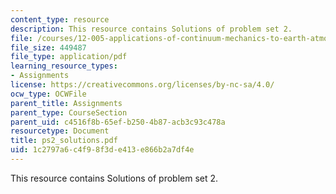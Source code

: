 ```yaml
---
content_type: resource
description: This resource contains Solutions of problem set 2.
file: /courses/12-005-applications-of-continuum-mechanics-to-earth-atmospheric-and-planetary-sciences-spring-2006/1c2797a6c4f98f3de413e866b2a7df4e_ps2_solutions.pdf
file_size: 449487
file_type: application/pdf
learning_resource_types:
- Assignments
license: https://creativecommons.org/licenses/by-nc-sa/4.0/
ocw_type: OCWFile
parent_title: Assignments
parent_type: CourseSection
parent_uid: c4516f8b-65ef-b250-4b87-acb3c93c478a
resourcetype: Document
title: ps2_solutions.pdf
uid: 1c2797a6-c4f9-8f3d-e413-e866b2a7df4e
---
```

This resource contains Solutions of problem set 2.